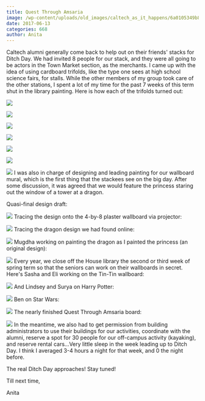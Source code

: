 ```yaml
---
title: Quest Through Amsaria
image: /wp-content/uploads/old_images/caltech_as_it_happens/6a0105349b8251970b01b8d28a96e5970c.jpg
date: 2017-06-13
categories: 668
author: Anita
---
```



Caltech alumni generally come back to help out on their friends' stacks for Ditch Day. We had invited 8 people for our stack, and they were all going to be actors in the Town Market section, as the merchants. I came up with the idea of using cardboard trifolds, like the type one sees at high school science fairs, for stalls. While the other members of my group took care of the other stations, I spent a lot of my time for the past 7 weeks of this term shut in the library painting. Here is how each of the trifolds turned out:


![](/old_images/caltech_as_it_happens/6a0105349b8251970b01b7c9007124970b.jpg)


![](/old_images/caltech_as_it_happens/6a0105349b8251970b01bb09a37efa970d.jpg)


![](/old_images/caltech_as_it_happens/6a0105349b8251970b01b8d28a96f9970c.jpg)


![](/old_images/caltech_as_it_happens/6a0105349b8251970b01b8d28a9701970c.jpg)


![](/old_images/caltech_as_it_happens/6a0105349b8251970b01b7c9007147970b.jpg)


![](/old_images/caltech_as_it_happens/6a0105349b8251970b01b7c900714b970b.jpg)


![](/old_images/caltech_as_it_happens/6a0105349b8251970b01b8d28a9710970c.jpg)
I was also in charge of designing and leading painting for our wallboard mural, which is the first thing that the stackees see on the big day. After some discussion, it was agreed that we would feature the princess staring out the window of a tower at a dragon.

Quasi-final design draft:

![](/old_images/caltech_as_it_happens/6a0105349b8251970b01b8d28a974d970c.jpg)
Tracing the design onto the 4-by-8 plaster wallboard via projector:

![](/old_images/caltech_as_it_happens/6a0105349b8251970b01b7c9007184970b.jpg)
Tracing the dragon design we had found online:

![](/old_images/caltech_as_it_happens/6a0105349b8251970b01b8d28a9754970c.jpg)
Mugdha working on painting the dragon as I painted the princess (an original design):

![](/old_images/caltech_as_it_happens/6a0105349b8251970b01b8d28a9762970c.jpg)
Every year, we close off the House library the second or third week of spring term so that the seniors can work on their wallboards in secret. Here's Sasha and Eli working on the Tin-Tin wallboard:

![](/old_images/caltech_as_it_happens/6a0105349b8251970b01bb09a37f62970d.jpg)
And Lindsey and Surya on Harry Potter:

![](/old_images/caltech_as_it_happens/6a0105349b8251970b01b7c9007192970b.jpg)
Ben on Star Wars:

![](/old_images/caltech_as_it_happens/6a0105349b8251970b01b8d28a976b970c.jpg)
The nearly finished Quest Through Amsaria board:

![](/old_images/caltech_as_it_happens/6a0105349b8251970b01b7c9007198970b.jpg)
In the meantime, we also had to get permission from building administrators to use their buildings for our activities, coordinate with the alumni, reserve a spot for 30 people for our off-campus activity (kayaking), and reserve rental cars...Very little sleep in the week leading up to Ditch Day. I think I averaged 3-4 hours a night for that week, and 0 the night before.

The real Ditch Day approaches! Stay tuned!

Till next time,

Anita

